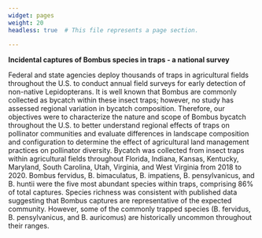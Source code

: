 ```yaml
---
widget: pages
weight: 20
headless: true  # This file represents a page section.
                   
---
```

**Incidental captures of Bombus species in traps - a national survey**

Federal and state agencies deploy thousands of traps in agricultural fields throughout the U.S. to conduct annual field surveys for early detection of non-native Lepidopterans. It is well known that Bombus are commonly collected as bycatch within these insect traps; however, no study has assessed regional variation in bycatch composition. Therefore, our objectives were to characterize the nature and scope of Bombus bycatch throughout the U.S. to better understand regional effects of traps on pollinator communities and evaluate differences in landscape composition and configuration to determine the effect of agricultural land management practices on pollinator diversity. Bycatch was collected from insect traps within agricultural fields throughout Florida, Indiana, Kansas, Kentucky, Maryland, South Carolina, Utah, Virginia, and West Virginia from 2018 to 2020. Bombus fervidus, B. bimaculatus, B. impatiens, B. pensylvanicus, and B. huntii were the five most abundant species within traps, comprising 86% of total captures. Species richness was consistent with published data suggesting that Bombus captures are representative of the expected community. However, some of the commonly trapped species (B. fervidus, B. pensylvanicus, and B. auricomus) are historically uncommon throughout their ranges.
